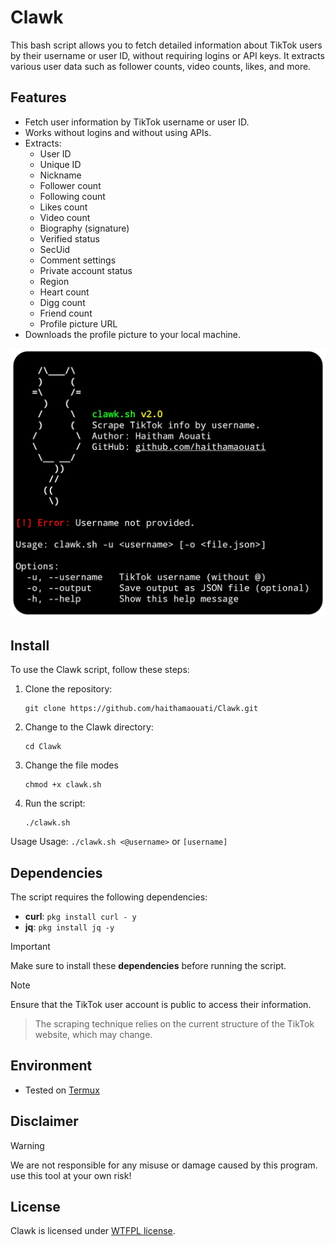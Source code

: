 # Clawk
This bash script allows you to fetch detailed information about TikTok users by their username or user ID, without requiring logins or API keys. It extracts various user data such as follower counts, video counts, likes, and more.

## Features

- Fetch user information by TikTok username or user ID.
- Works without logins and without using APIs.
- Extracts:
  - User ID
  - Unique ID
  - Nickname
  - Follower count
  - Following count
  - Likes count
  - Video count
  - Biography (signature)
  - Verified status
  - SecUid
  - Comment settings
  - Private account status
  - Region
  - Heart count
  - Digg count
  - Friend count
  - Profile picture URL
- Downloads the profile picture to your local machine.

![preview](preview.png)

## Install

To use the Clawk script, follow these steps:

1. Clone the repository:

    ```
    git clone https://github.com/haithamaouati/Clawk.git
    ```

2. Change to the Clawk directory:

    ```
    cd Clawk
    ```
    
3. Change the file modes
    ```
    chmod +x clawk.sh
    ```
    
5. Run the script:

    ```
    ./clawk.sh
    ```
Usage
Usage: `./clawk.sh <@username>` or `[username]`

## Dependencies

The script requires the following dependencies:

- **curl**: `pkg install curl - y`
- **jq**: `pkg install jq -y`

> [!IMPORTANT]  
> Make sure to install these **dependencies** before running the script.

> [!NOTE]  
> Ensure that the TikTok user account is public to access their information.

> The scraping technique relies on the current structure of the TikTok website, which may change.

## Environment
- Tested on [Termux](https://termux.dev/en/)

## Disclaimer
> [!WARNING]
> We are not responsible for any misuse or damage caused by this program. use this tool at your own risk!

## License

Clawk is licensed under [WTFPL license](LICENSE).
